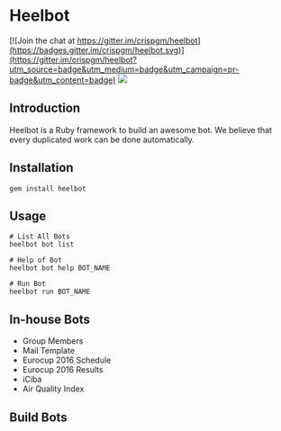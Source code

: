 # Heelbot

[![Join the chat at https://gitter.im/crispgm/heelbot](https://badges.gitter.im/crispgm/heelbot.svg)](https://gitter.im/crispgm/heelbot?utm_source=badge&utm_medium=badge&utm_campaign=pr-badge&utm_content=badge)
![](https://img.shields.io/badge/license-MIT-blue.svg)

## Introduction

Heelbot is a Ruby framework to build an awesome bot. We believe that every duplicated work can be done automatically.

## Installation

```
gem install heelbot
```

## Usage

```
# List All Bots
heelbot bot list

# Help of Bot
heelbot bot help BOT_NAME

# Run Bot
heelbot run BOT_NAME
```

## In-house Bots

* Group Members
* Mail Template
* Eurocup 2016 Schedule
* Eurocup 2016 Results
* iCiba
* Air Quality Index

## Build Bots

